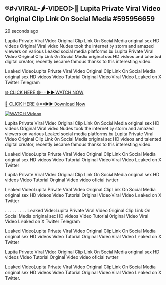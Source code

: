 ## ®️#√VIRAL-🌶-VIDEO▷👄 Lupita Private Viral Video Original Clip Link On Social Media #595956659

29 seconds ago

Lupita Private Viral Video Original Clip Link On Social Media original sex HD videos Original Viral video Nudes took the internet by storm and amazed viewers on various Leaked social media platforms.bu Lupita Private Viral Video Original Clip Link On Social Media original sex HD videos and talented digital creator, recently became famous thanks to this interesting video.

L𝚎aked VideoLupita Private Viral Video Original Clip Link On Social Media original sex HD videos Video Tutorial Original Video Viral Video L𝚎aked on X Twitter Telegram

[🌐 CLICK HERE 🟢==►► WATCH NOW](https://cutt.ly/te57wshS)

[🔴 CLICK HERE 🌐==►► Download Now](https://cutt.ly/te57wshS)

[![WATCH Videos](https://i.imgur.com/dJHk4Zq.gif)](https://cutt.ly/te57wshS)

Lupita Private Viral Video Original Clip Link On Social Media original sex HD videos Original Viral video Nudes took the internet by storm and amazed viewers on various Leaked social media platforms.bu Lupita Private Viral Video Original Clip Link On Social Media original sex HD videos and talented digital creator, recently became famous thanks to this interesting video.

L𝚎aked VideoLupita Private Viral Video Original Clip Link On Social Media original sex HD videos Video Tutorial Original Video Viral Video L𝚎aked on X Twitter

Lupita Private Viral Video Original Clip Link On Social Media original sex HD videos Video Tutorial Original Video video oficial twitter

L𝚎aked VideoLupita Private Viral Video Original Clip Link On Social Media original sex HD videos Video Tutorial Original Video Viral Video L𝚎aked on X Twitter

. . . . . . . . . L𝚎aked VideoLupita Private Viral Video Original Clip Link On Social Media original sex HD videos Video Tutorial Original Video Viral Video L𝚎aked on X Twitter Telegram

L𝚎aked VideoLupita Private Viral Video Original Clip Link On Social Media original sex HD videos Video Tutorial Original Video Viral Video L𝚎aked on X Twitter

Lupita Private Viral Video Original Clip Link On Social Media original sex HD videos Video Tutorial Original Video video oficial twitter

L𝚎aked VideoLupita Private Viral Video Original Clip Link On Social Media original sex HD videos Video Tutorial Original Video Viral Video L𝚎aked on X Twitter.